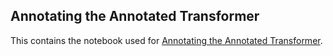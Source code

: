 ## Annotating the Annotated Transformer

This contains the notebook used for [Annotating the Annotated Transformer](https://uriyeobi.github.io/2024-01-15/annot-annot-transformer).
